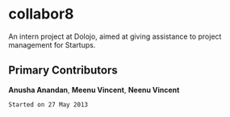 collabor8
=========
An intern project at Dolojo, aimed at giving assistance to project management for Startups.

Primary Contributors
------------
**Anusha Anandan**, 
**Meenu Vincent**, 
**Neenu Vincent**

	Started on 27 May 2013
